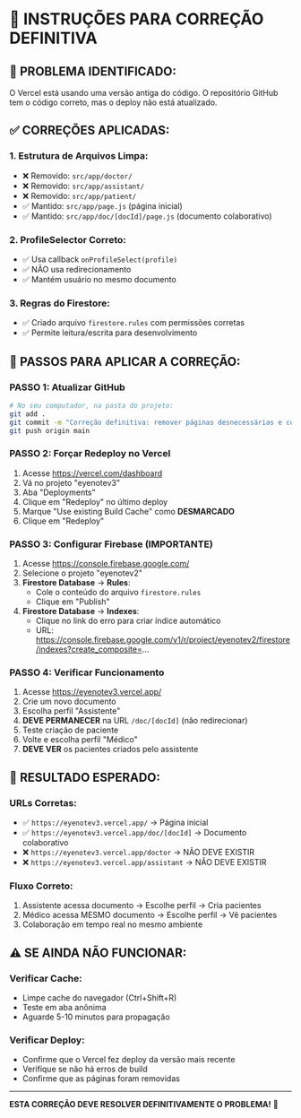 # 🔧 INSTRUÇÕES PARA CORREÇÃO DEFINITIVA

## 🚨 **PROBLEMA IDENTIFICADO:**
O Vercel está usando uma versão antiga do código. O repositório GitHub tem o código correto, mas o deploy não está atualizado.

## ✅ **CORREÇÕES APLICADAS:**

### **1. Estrutura de Arquivos Limpa:**
- ❌ Removido: `src/app/doctor/`
- ❌ Removido: `src/app/assistant/`  
- ❌ Removido: `src/app/patient/`
- ✅ Mantido: `src/app/page.js` (página inicial)
- ✅ Mantido: `src/app/doc/[docId]/page.js` (documento colaborativo)

### **2. ProfileSelector Correto:**
- ✅ Usa callback `onProfileSelect(profile)`
- ✅ NÃO usa redirecionamento
- ✅ Mantém usuário no mesmo documento

### **3. Regras do Firestore:**
- ✅ Criado arquivo `firestore.rules` com permissões corretas
- ✅ Permite leitura/escrita para desenvolvimento

## 🚀 **PASSOS PARA APLICAR A CORREÇÃO:**

### **PASSO 1: Atualizar GitHub**
```bash
# No seu computador, na pasta do projeto:
git add .
git commit -m "Correção definitiva: remover páginas desnecessárias e corrigir estrutura"
git push origin main
```

### **PASSO 2: Forçar Redeploy no Vercel**
1. Acesse https://vercel.com/dashboard
2. Vá no projeto "eyenotev3"
3. Aba "Deployments"
4. Clique em "Redeploy" no último deploy
5. Marque "Use existing Build Cache" como **DESMARCADO**
6. Clique em "Redeploy"

### **PASSO 3: Configurar Firebase (IMPORTANTE)**
1. Acesse https://console.firebase.google.com/
2. Selecione o projeto "eyenotev2"
3. **Firestore Database** → **Rules**:
   - Cole o conteúdo do arquivo `firestore.rules`
   - Clique em "Publish"
4. **Firestore Database** → **Indexes**:
   - Clique no link do erro para criar índice automático
   - URL: https://console.firebase.google.com/v1/r/project/eyenotev2/firestore/indexes?create_composite=...

### **PASSO 4: Verificar Funcionamento**
1. Acesse https://eyenotev3.vercel.app/
2. Crie um novo documento
3. Escolha perfil "Assistente"
4. **DEVE PERMANECER** na URL `/doc/[docId]` (não redirecionar)
5. Teste criação de paciente
6. Volte e escolha perfil "Médico"
7. **DEVE VER** os pacientes criados pelo assistente

## 🎯 **RESULTADO ESPERADO:**

### **URLs Corretas:**
- ✅ `https://eyenotev3.vercel.app/` → Página inicial
- ✅ `https://eyenotev3.vercel.app/doc/[docId]` → Documento colaborativo
- ❌ `https://eyenotev3.vercel.app/doctor` → NÃO DEVE EXISTIR
- ❌ `https://eyenotev3.vercel.app/assistant` → NÃO DEVE EXISTIR

### **Fluxo Correto:**
1. Assistente acessa documento → Escolhe perfil → Cria pacientes
2. Médico acessa MESMO documento → Escolhe perfil → Vê pacientes
3. Colaboração em tempo real no mesmo ambiente

## ⚠️ **SE AINDA NÃO FUNCIONAR:**

### **Verificar Cache:**
- Limpe cache do navegador (Ctrl+Shift+R)
- Teste em aba anônima
- Aguarde 5-10 minutos para propagação

### **Verificar Deploy:**
- Confirme que o Vercel fez deploy da versão mais recente
- Verifique se não há erros de build
- Confirme que as páginas foram removidas

---

**ESTA CORREÇÃO DEVE RESOLVER DEFINITIVAMENTE O PROBLEMA!** 🎉

